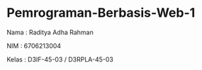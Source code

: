 # Pemrograman-Berbasis-Web-1

Nama : Raditya Adha Rahman

NIM : 6706213004

Kelas : D3IF-45-03 / D3RPLA-45-03
